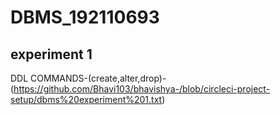 # DBMS_192110693
## experiment 1
DDL COMMANDS-(create,alter,drop)-(https://github.com/Bhavi103/bhavishya-/blob/circleci-project-setup/dbms%20experiment%201.txt)

